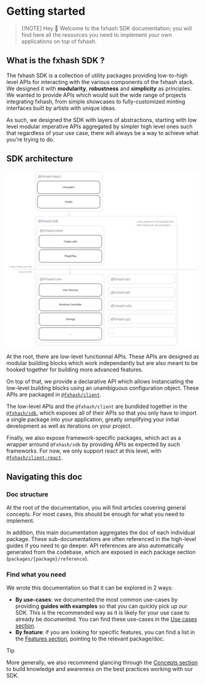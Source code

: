 # Getting started

> [!NOTE] Hey 👋
> Welcome to the fxhash SDK documentation; you will find here all the resources you need to implement your own applications on top of fxhash.

## What is the fxhash SDK ?

The fxhash SDK is a collection of utility packages providing low-to-high level APIs for interacting with the various components of the fxhash stack. We designed it with **modularity**, **robustness** and **simplicity** as principles. We wanted to provide APIs which would suit the wide range of projects integrating fxhash, from simple showcases to fully-customized minting interfaces built by artists with unique ideas.

As such, we designed the SDK with layers of abstractions, starting with low level modular imperative APIs aggregated by simpler high level ones such that regardless of your use case, there will always be a way to achieve what you're trying to do.

## SDK architecture

![SDK architecture](../images/pkg-architecture.svg)

At the root, there are low-level functionnal APIs. These APIs are designed as modular building blocks which work independantly but are also meant to be hooked together for building more advanced features.

On top of that, we provide a declarative API which allows instanciating the low-level building blocks using an unambiguous configuration object. These APIs are packaged in [`@fxhash/client`](../packages/client/README.md).

The low-level APIs and the `@fxhash/client` are bundlded together in the [`@fxhash/sdk`](../packages/sdk/README.md), which exposes all of their APIs so that you only have to import a single package into your application, greatly simplifying your initial development as well as iterations on your project.

Finally, we also expose framework-specific packages, which act as a wrapper arround `@fxhash/sdk` by providing APIs as expected by such frameworks. For now, we only support react at this level, with [`@fxhash/client-react`](../packages/client-react/README.md).

## Navigating this doc

### Doc structure

At the root of the documentation, you will find articles covering general concepts. For most cases, this should be enough for what you need to implement.

In addition, this main documentation aggregates the doc of each individual package. These sub-documentations are often referenced in the high-level guides if you need to go deeper. API references are also automatically generated from the codebase, which are exposed in each package section (`packages/{package}/reference`).

### Find what you need

We wrote this documentation so that it can be explored in 2 ways:

- **By use-cases**: we documented the most common use-cases by providing **guides with examples** so that you can quickly pick up our SDK. This is the recommended way as it is likely for your use case to already be documented. You can find these use-cases in the [Use cases section](../use-cases).
- **By feature**: if you are looking for specific features, you can find a list in the [Features section](./features.md), pointing to the relevant package/doc.

> [!TIP]
> More generally, we also recommend glancing through the [Concepts section](../concepts) to build knowledge and awareness on the best practices working with our SDK.
